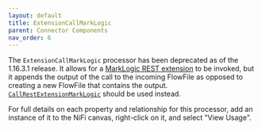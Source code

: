 ```yaml
---
layout: default
title: ExtensionCallMarkLogic
parent: Connector Components
nav_order: 6
---
```


The `ExtensionCallMarkLogic` processor has been deprecated as of the 1.16.3.1 release. It allows for 
a [MarkLogic REST extension](https://docs.marklogic.com/REST/client/service-extension) to be invoked, but it appends 
the output of the call to the incoming FlowFile as opposed to creating a new FlowFile that contains the output. 
[`CallRestExtensionMarkLogic`](call-rest-extension.md) should be used instead.

For full details on each property and relationship for this processor, add an instance of it to the NiFi canvas,
right-click on it, and select "View Usage".
